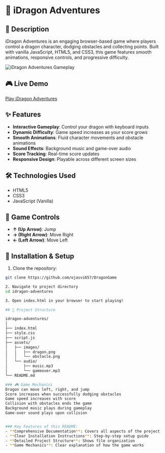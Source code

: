 # 🐲 iDragon Adventures

## 📝 Description
iDragon Adventures is an engaging browser-based game where players control a dragon character, dodging obstacles and collecting points. Built with vanilla JavaScript, HTML5, and CSS3, this game features smooth animations, responsive controls, and progressive difficulty.

![iDragon Adventures Gameplay](screenshots/gameplay.png)

## 🎮 Live Demo
[Play iDragon Adventures](https://yourusername.github.io/idragon-adventures)

## ✨ Features
- **Interactive Gameplay**: Control your dragon with keyboard inputs
- **Dynamic Difficulty**: Game speed increases as your score grows
- **Smooth Animations**: Fluid character movements and obstacle animations
- **Sound Effects**: Background music and game-over audio
- **Score Tracking**: Real-time score updates
- **Responsive Design**: Playable across different screen sizes

## 🛠️ Technologies Used
- HTML5
- CSS3
- JavaScript (Vanilla)

## 🎯 Game Controls
- **↑ (Up Arrow)**: Jump
- **→ (Right Arrow)**: Move Right
- **← (Left Arrow)**: Move Left

## 🚀 Installation & Setup
1. Clone the repository:
```bash
git clone https://github.com/ojasvi657/DragonGame

2. Navigate to project directory
cd idragon-adventures

3. Open index.html in your browser to start playing!

## 🚀 Project Structure

idragon-adventures/
│
├── index.html
├── style.css
├── script.js
├── assets/
│   ├── images/
│   │   ├── dragon.png
│   │   └── obstacle.png
│   └── audio/
│       ├── music.mp3
│       └── gameover.mp3
└── README.md

### 🎮 Game Mechanics
Dragon can move left, right, and jump
Score increases when successfully dodging obstacles
Game speed increases with score
Collision with obstacles ends the game
Background music plays during gameplay
Game-over sound plays upon collision


### Key Features of this README:
- **Comprehensive Documentation**: Covers all aspects of the project
- **Clear Installation Instructions**: Step-by-step setup guide
- **Detailed Project Structure**: Shows file organization
- **Game Mechanics**: Clear explanation of how the game works






